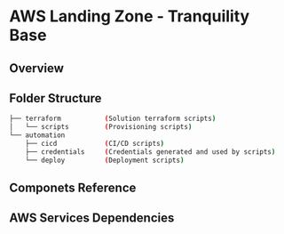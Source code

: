 # AWS Landing Zone - Tranquility Base

## Overview

## Folder Structure
``` sh 
├── terraform           (Solution terraform scripts)
│   └── scripts         (Provisioning scripts)
└── automation
    ├── cicd            (CI/CD scripts)
    ├── credentials     (Credentials generated and used by scripts)
    └── deploy          (Deployment scripts)
```


## Componets Reference

## AWS Services Dependencies

